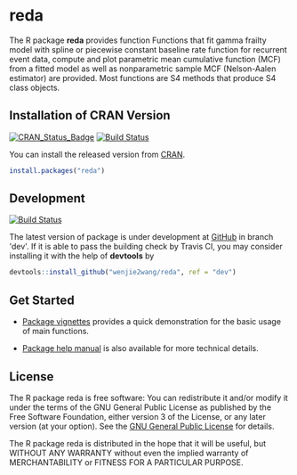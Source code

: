 # reda

The R package **reda** provides function Functions that fit gamma frailty model
with spline or piecewise constant baseline rate function for recurrent event
data, compute and plot parametric mean cumulative function (MCF) from a fitted
model as well as nonparametric sample MCF (Nelson-Aalen estimator) are provided.
Most functions are S4 methods that produce S4 class objects.


## Installation of CRAN Version

[![CRAN_Status_Badge][1]][2]
[![Build Status][3]][4]

You can install the released version from [CRAN][2].

```R
install.packages("reda")
```


## Development

[![Build Status][5]][4]

The latest version of package is under development at [GitHub][6] in branch
'dev'.  If it is able to pass the building check by Travis CI, you may consider
installing it with the help of **devtools** by

```R
devtools::install_github("wenjie2wang/reda", ref = "dev")
```


## Get Started

- [Package vignettes][7] provides a quick demonstration for the basic usage of
  main functions.

- [Package help manual][8] is also available for more technical details.


## License

The R package reda is free software: You can redistribute it and/or modify it
under the terms of the GNU General Public License as published by the Free
Software Foundation, either version 3 of the License, or any later version (at
your option).  See the [GNU General Public License][9] for details.

The R package reda is distributed in the hope that it will be useful, but
WITHOUT ANY WARRANTY without even the implied warranty of MERCHANTABILITY or
FITNESS FOR A PARTICULAR PURPOSE.


[1]: http://www.r-pkg.org/badges/version/reda
[2]: https://CRAN.R-project.org/package=reda
[3]: https://travis-ci.org/wenjie2wang/reda.svg?branch=master
[4]: https://travis-ci.org/wenjie2wang/reda
[5]: https://travis-ci.org/wenjie2wang/reda.svg?branch=dev
[6]: https://github.com/wenjie2wang/reda
[7]: http://wenjie-stat.me/reda/
[8]: http://wenjie-stat.me/reda/reda.pdf
[9]: http://www.gnu.org/licenses/
